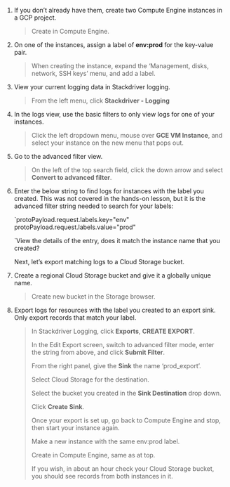 1.  If you don’t already have them, create two Compute Engine instances in a GCP project.

    > Create in Compute Engine.

2.  On one of the instances, assign a label of **env:prod** for the key-value pair.

    > When creating the instance, expand the ‘Management, disks, network, SSH keys’ menu, and add a label.

3.  View your current logging data in Stackdriver logging.

    > From the left menu, click **Stackdriver - Logging**

4.  In the logs view, use the basic filters to only view logs for one of your instances.

    > Click the left dropdown menu, mouse over **GCE VM Instance**, and select your instance on the new menu that pops out.

5.  Go to the advanced filter view.

    > On the left of the top search field, click the down arrow and select **Convert to advanced filter**.

6.  Enter the below string to find logs for instances with the label you created. This was not covered in the hands-on lesson, but it is the advanced filter string needed to search for your labels:  
      
    `protoPayload.request.labels.key="env"  
    protoPayload.request.labels.value="prod"  
      
    `View the details of the entry, does it match the instance name that you created?  
      
    Next, let’s export matching logs to a Cloud Storage bucket.

7.  Create a regional Cloud Storage bucket and give it a globally unique name.

    > Create new bucket in the Storage browser.

8.  Export logs for resources with the label you created to an export sink. Only export records that match your label.
    
    > In Stackdriver Logging, click **Exports**, **CREATE EXPORT**.
    > 
    > In the Edit Export screen, switch to advanced filter mode, enter the string from above, and click **Submit Filter**.
    > 
    > From the right panel, give the **Sink** the name ‘prod\_export’.
    > 
    > Select Cloud Storage for the destination.
    > 
    > Select the bucket you created in the **Sink Destination** drop down.
    > 
    > Click **Create Sink**.
    > 
    > Once your export is set up, go back to Compute Engine and stop, then start your instance again.
    > 
    > Make a new instance with the same env:prod label.
    > 
    > Create in Compute Engine, same as at top.
    > 
    > If you wish, in about an hour check your Cloud Storage bucket, you should see records from both instances in it.